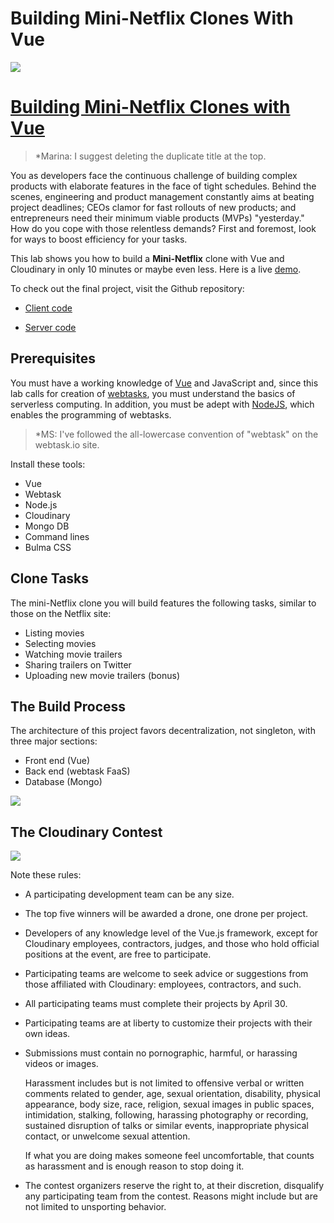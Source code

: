 # Building Mini-Netflix Clones With Vue

![](https://res.cloudinary.com/christekh/image/upload/v1521713473/Screen_Shot_2018-03-22_at_11.10.14_AM_siu88b.png)


# [Building Mini-Netflix Clones with Vue](https://cloudinary.gitbooks.io/build-a-mini-netflix-clone-with-vue/content/)

> *Marina: I suggest deleting the duplicate title at the top.

You as developers face the continuous challenge of building complex products with elaborate features in the face of tight schedules. Behind the scenes, engineering and product management constantly aims at beating project deadlines; CEOs clamor for fast rollouts of new products; and entrepreneurs need their minimum viable products (MVPs) "yesterday." How do you cope with those relentless demands? First and foremost, look for ways to boost efficiency for your tasks.  

This lab shows you how to build a **Mini-Netflix** clone with Vue and Cloudinary in only 10 minutes or maybe even less. Here is a live [demo](https://stupefied-mirzakhani-71dd38.netlify.com/).

To check out the final project, visit the Github repository:

* [Client code](https://github.com/cloudinary-developers/vue-mini-netflix-demo-client)

* [Server code](https://github.com/cloudinary-developers/vue-mini-netflix-demo-server)

## Prerequisites

You must have a working knowledge of [Vue](https://vuejs.org/) and JavaScript and, since this lab calls for creation of [webtasks](https://webtask.io/), you must understand the basics of serverless computing. In addition, you must be adept with [NodeJS](https://nodejs.org/), which enables the programming of webtasks.

> *MS: I've followed the all-lowercase convention of "webtask" on the webtask.io site.

Install these tools:

- Vue
- Webtask
- Node.js
- Cloudinary
- Mongo DB
- Command lines
- Bulma CSS

## Clone Tasks

The mini-Netflix clone you will build features the following tasks, similar to those on the Netflix site:

- Listing movies
- Selecting movies
- Watching movie trailers
- Sharing trailers on Twitter
- Uploading new movie trailers (bonus)

## The Build Process

The architecture of this project favors decentralization, not singleton, with three major sections:

- Front end (Vue)
- Back end (webtask FaaS)
- Database (Mongo)

![](https://res.cloudinary.com/christekh/image/upload/v1521714212/Group_uzxrb7.png)

## The Cloudinary Contest

![](https://res.cloudinary.com/christekh/image/upload/v1521714413/VueJS_Contest_image_xihzzm.png)

Note these rules:

- A participating development team can be any size.

- The top five winners will be awarded a drone, one drone per project.

- Developers of any knowledge level of the Vue.js framework, except for Cloudinary employees, contractors, judges, and those who hold official positions at the event, are free to participate.

- Participating teams are welcome to seek advice or suggestions from those affiliated with Cloudinary: employees, contractors, and such.

- All participating teams must complete their projects by April 30.

- Participating teams are at liberty to customize their projects with their own ideas.

- Submissions must contain no pornographic, harmful, or harassing videos or images.

  Harassment includes but is not limited to offensive verbal or written comments related to gender, age, sexual orientation, disability, physical appearance, body size, race, religion, sexual images in public spaces, intimidation, stalking, following, harassing photography or recording, sustained disruption of talks or similar events, inappropriate physical contact, or unwelcome sexual attention.
  
  If what you are doing makes someone feel uncomfortable, that counts as harassment and is enough reason to stop doing it.
  
- The contest organizers reserve the right to, at their discretion, disqualify any participating team from the contest. Reasons might include but are not limited to unsporting behavior.